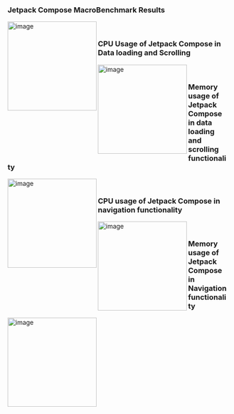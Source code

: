  <div style="flex: 1; margin-left: 10px;">
        <h3>Jetpack Compose MacroBenchmark Results</h3>
        <img width="200" alt="image" src="https://github.com/anchu-jossy/MacroBenchWithXML/assets/16795735/613078a9-933c-43c7-8448-bbcd19901aee" align="left">
        <br>
        <h3>CPU Usage of Jetpack Compose in Data loading and Scrolling</h3>
        <img width="200" alt="image" src="https://github.com/anchu-jossy/MacroBenchWithXML/assets/16795735/e8198f36-9b61-4ac1-b532-4f787b3ffbd6" align="left">
        <br>
    </div>
    <div style="flex: 1; margin-left: 10px;">
        <h3>Memory usage of Jetpack Compose in data loading and scrolling functionality</h3>
        <img width="200" alt="image" src="https://github.com/anchu-jossy/MacroBenchWithXML/assets/16795735/11345ba1-8141-4566-8577-0e8f6bff8b0c" align="left">
        <br>
        <h3>CPU usage of Jetpack Compose in navigation functionality</h3>
        <img width="200" alt="image" src="https://github.com/anchu-jossy/MacroBenchWithXML/assets/16795735/e4526cfb-cda1-400b-9cbc-795b84d1c864" align="left">
        <br>
        <h3>Memory usage of Jetpack Compose in Navigation functionality</h3>
        <img width="200" alt="image" src="https://github.com/anchu-jossy/MacroBenchWithXML/assets/16795735/64db5456-c73f-4f6a-9645-033a1d95ff2a" align="left">
   
</div>
